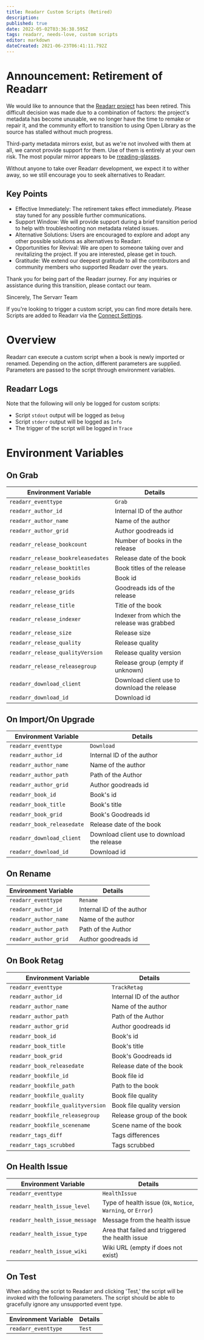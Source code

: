 ```yaml
---
title: Readarr Custom Scripts (Retired)
description: 
published: true
date: 2022-05-02T03:36:38.595Z
tags: readarr, needs-love, custom scripts
editor: markdown
dateCreated: 2021-06-23T06:41:11.792Z
---
```


# Announcement: Retirement of Readarr

We would like to announce that the [Readarr project](https://github.com/Readarr/Readarr) has been retired. This difficult decision was made due to a combination of factors: the project's metadata has become unusable, we no longer have the time to remake or repair it, and the community effort to transition to using Open Library as the source has stalled without much progress.

Third-party metadata mirrors exist, but as we're not involved with them at all, we cannot provide support for them. Use of them is entirely at your own risk. The most popular mirror appears to be [rreading-glasses](https://github.com/blampe/rreading-glasses).

Without anyone to take over Readarr development, we expect it to wither away, so we still encourage you to seek alternatives to Readarr.

## Key Points

- Effective Immediately: The retirement takes effect immediately. Please stay tuned for any possible further communications.
- Support Window: We will provide support during a brief transition period to help with troubleshooting non metadata related issues.
- Alternative Solutions: Users are encouraged to explore and adopt any other possible solutions as alternatives to Readarr.
- Opportunities for Revival: We are open to someone taking over and revitalizing the project. If you are interested, please get in touch.
- Gratitude: We extend our deepest gratitude to all the contributors and community members who supported Readarr over the years.

Thank you for being part of the Readarr journey. For any inquiries or assistance during this transition, please contact our team.

Sincerely,
The Servarr Team

If you're looking to trigger a custom script, you can find more details here. Scripts are added to Readarr via the [Connect Settings](/readarr/settings#connections).

# Overview

Readarr can execute a custom script when a book is newly imported or renamed. Depending on the action, different parameters are supplied. Parameters are passed to the script through environment variables.

## Readarr Logs

Note that the following will only be logged for custom scripts:

- Script `stdout` output will be logged as `Debug`
- Script `stderr` output will be logged as `Info`
- The trigger of the script will be logged in `Trace`

# Environment Variables

## On Grab

| Environment Variable               | Details                                     |
| ---------------------------------- | ------------------------------------------- |
| `readarr_eventtype`                | `Grab`                                      |
| `readarr_author_id`                | Internal ID of the author                   |
| `readarr_author_name`              | Name of the author                          |
| `readarr_author_grid`              | Author goodreads id                         |
| `readarr_release_bookcount`        | Number of books in the release              |
| `readarr_release_bookreleasedates` | Release date of the book                    |
| `readarr_release_booktitles`       | Book titles of the release                  |
| `readarr_release_bookids`          | Book id                                     |
| `readarr_release_grids`            | Goodreads ids of the release                |
| `readarr_release_title`            | Title of the book                           |
| `readarr_release_indexer`          | Indexer from which the release was grabbed  |
| `readarr_release_size`             | Release size                                |
| `readarr_release_quality`          | Release quality                             |
| `readarr_release_qualityVersion`   | Release quality version                     |
| `readarr_release_releasegroup`     | Release group (empty if unknown)            |
| `readarr_download_client`          | Download client use to download the release |
| `readarr_download_id`              | Download id                                 |

## On Import/On Upgrade

| Environment Variable       | Details                                     |
| -------------------------- | ------------------------------------------- |
| `readarr_eventtype`        | `Download`                                  |
| `readarr_author_id`        | Internal ID of the author                   |
| `readarr_author_name`      | Name of the author                          |
| `readarr_author_path`      | Path of the Author                          |
| `readarr_author_grid`      | Author goodreads id                         |
| `readarr_book_id`          | Book's id                                   |
| `readarr_book_title`       | Book's title                                |
| `readarr_book_grid`        | Book's Goodreads id                         |
| `readarr_book_releasedate` | Release date of the book                    |
| `readarr_download_client`  | Download client use to download the release |
| `readarr_download_id`      | Download id                                 |

## On Rename

| Environment Variable  | Details                   |
| --------------------- | ------------------------- |
| `readarr_eventtype`   | `Rename`                  |
| `readarr_author_id`   | Internal ID of the author |
| `readarr_author_name` | Name of the author        |
| `readarr_author_path` | Path of the Author        |
| `readarr_author_grid` | Author goodreads id       |

## On Book Retag

| Environment Variable              | Details                   |
| --------------------------------- | ------------------------- |
| `readarr_eventtype`               | `TrackRetag`              |
| `readarr_author_id`               | Internal ID of the author |
| `readarr_author_name`             | Name of the author        |
| `readarr_author_path`             | Path of the Author        |
| `readarr_author_grid`             | Author goodreads id       |
| `readarr_book_id`                 | Book's id                 |
| `readarr_book_title`              | Book's title              |
| `readarr_book_grid`               | Book's Goodreads id       |
| `readarr_book_releasedate`        | Release date of the book  |
| `readarr_bookfile_id`             | Book file id              |
| `readarr_bookfile_path`           | Path to the book          |
| `readarr_bookfile_quality`        | Book file quality         |
| `readarr_bookfile_qualityversion` | Book file quality version |
| `readarr_bookfile_releasegroup`   | Release group of the book |
| `readarr_bookfile_scenename`      | Scene name of the book    |
| `readarr_tags_diff`               | Tags differences          |
| `readarr_tags_scrubbed`           | Tags scrubbed             |

## On Health Issue

| Environment Variable           | Details                                                      |
| ------------------------------ | ------------------------------------------------------------ |
| `readarr_eventtype`            | `HealthIssue`                                                |
| `readarr_health_issue_level`   | Type of health issue (`Ok`, `Notice`, `Warning`, or `Error`) |
| `readarr_health_issue_message` | Message from the health issue                                |
| `readarr_health_issue_type`    | Area that failed and triggered the health issue              |
| `readarr_health_issue_wiki`    | Wiki URL (empty if does not exist)                           |

## On Test

When adding the script to Readarr and clicking 'Test,' the script will be invoked with the following parameters. The script should be able to gracefully ignore any unsupported event type.

| Environment Variable | Details |
| -------------------- | ------- |
| `readarr_eventtype`  | `Test`  |
